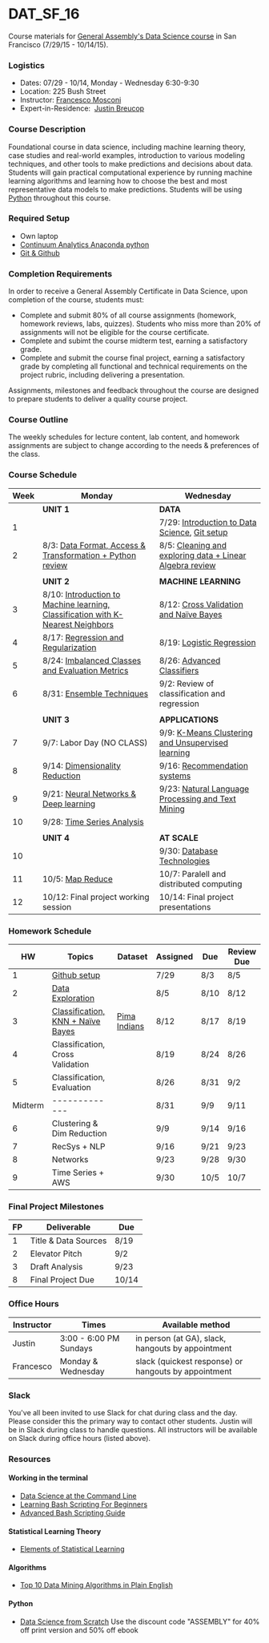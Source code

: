 # DAT_SF_16

Course materials for [General Assembly's Data Science course](https://generalassemb.ly/education/data-science/san-francisco) in San Francisco (7/29/15 - 10/14/15).

### Logistics

- Dates: 07/29 - 10/14, Monday - Wednesday 6:30-9:30
- Location: 225 Bush Street
- Instructor: [Francesco Mosconi](https://www.linkedin.com/in/framosconis)
- Expert-in-Residence:  [Justin Breucop](https://www.linkedin.com/in/jbreucop)



### Course Description
Foundational course in data science, including machine learning theory, case studies and real-world examples, introduction to various modeling techniques, and other tools to make predictions and decisions about data. Students will gain practical computational experience by running machine learning algorithms and learning how to choose the best and most representative data models to make predictions. Students will be using [Python](https://www.python.org/) throughout this course.

### Required Setup
- Own laptop
- [Continuum Analytics Anaconda python](http://continuum.io/downloads)
- [Git & Github](https://github.com/)

### Completion Requirements
In order to receive a General Assembly Certificate in Data Science, upon completion of the course, students must:

- Complete and submit 80% of all course assignments (homework, homework reviews, labs, quizzes). Students who miss more than 20% of assignments will not be eligible for the course certificate.
- Complete and subimt the course midterm test, earning a satisfactory grade.
- Complete and submit the course final project, earning a satisfactory grade by completing all functional and technical requirements on the project rubric, including delivering a presentation.

Assignments, milestones and feedback throughout the course are designed to prepare students to deliver a quality course project.

### Course Outline
The weekly schedules for lecture content, lab content, and homework assignments are subject to change according to the needs & preferences of the class.

### Course Schedule

Week | Monday                                              | Wednesday
---  | ---                                                 | ---
     | **UNIT 1**                                          | **DATA**
 1   |                                                     | 7/29: [Introduction to Data Science](lectures/lec01.pdf), [Git setup](lectures/lec01_git_setup.pdf)
 2   | 8/3:  [Data Format, Access & Transformation + Python review](lectures/lec02.pdf)     | 8/5: [Cleaning and exploring data + Linear Algebra review](lectures/lec03.pdf) 
     |                                                     |
     | **UNIT 2**                                          | **MACHINE LEARNING**
 3   | 8/10: [Introduction to Machine learning, Classification with K-Nearest Neighbors](lectures/lec04.pdf) | 8/12: [Cross Validation and Naïve Bayes](lectures/lec05.pdf)
 4   | 8/17: [Regression and Regularization](lectures/lec06.pdf) | 8/19: [Logistic Regression](lectures/lec07.pdf)
 5   | 8/24: [Imbalanced Classes and Evaluation Metrics](lectures/lec08.pdf)     | 8/26: [Advanced Classifiers](lectures/lec09.pdf)
 6   | 8/31: [Ensemble Techniques](lectures/lec10.pdf)                           | 9/2: Review of classification and regression
     |                                                     |
     | **UNIT 3**                                          | **APPLICATIONS**
 7   | 9/7:  Labor Day (NO CLASS)                          | 9/9: [K-Means Clustering and Unsupervised learning](lectures/lec12.pdf)
 8   | 9/14: [Dimensionality Reduction](lectures/lec13.pdf) | 9/16: [Recommendation systems](lectures/lec14.pdf)
 9   | 9/21: [Neural Networks & Deep learning](lectures/lec15.pdf) | 9/23: [Natural Language Processing and Text Mining](lectures/lec16.pdf)
 10  | 9/28: [Time Series Analysis](lectures/lec17.pdf)    |
     |                                                     |
     | **UNIT 4**                                          | **AT SCALE**
 10  |                                                     | 9/30: [Database Technologies](lectures/lec18.pdf)
 11  | 10/5: [Map Reduce](lectures/lec19.pdf)              | 10/7: Paralell and distributed computing
 12  | 10/12: Final project working session | 10/14: Final project presentations


### Homework Schedule

HW       | Topics                           | Dataset | Assigned | Due   | Review Due
---      | ---                              | ---     | ---      | ---   | ---
1        | [Github setup](homework/HW1_assignment.pdf)                    |         | 7/29     |  8/3  |  8/5
2        | [Data Exploration](homework/HW2_assignment.pdf)                  |         | 8/5      |  8/10 |  8/12
3        | [Classification, KNN + Naïve Bayes](homework/HW3_assignment.pdf)                                     | [Pima Indians](https://archive.ics.uci.edu/ml/datasets/Pima+Indians+Diabetes) | 8/12     |  8/17 |  8/19
4        | Classification, Cross Validation |         | 8/19     |  8/24 |  8/26
5        | Classification, Evaluation       |         | 8/26     |  8/31 |  9/2
Midterm  | -------------                    |         | 8/31     |  9/9  |  9/11
6        | Clustering & Dim Reduction       |         | 9/9      |  9/14 |  9/16
7        | RecSys + NLP                     |         | 9/16     |  9/21 |  9/23
8        | Networks                         |         | 9/23     |  9/28 |  9/30
9        | Time Series  + AWS               |         | 9/30     | 10/5  | 10/7

### Final Project Milestones

FP       | Deliverable            | Due  
---      | ---                    | ---  
1        | Title & Data Sources   | 8/19 
2        | Elevator Pitch         | 9/2
3        | Draft Analysis         | 9/23
8        | Final Project Due      | 10/14

### Office Hours

Instructor  | Times                  | Available method
---         | ---                    | ---
Justin      | 3:00 - 6:00 PM Sundays | in person (at GA), slack, hangouts by appointment
Francesco   | Monday & Wednesday     | slack (quickest response) or hangouts by appointment

### Slack

You've all been invited to use Slack for chat during class and the day. Please consider this the primary way to contact other students. Justin will be in Slack during class to handle questions. All instructors will be available on Slack during office hours (listed above).

### Resources

#### Working in the terminal
- [Data Science at the Command Line](http://shop.oreilly.com/product/0636920032823.do)
- [Learning Bash Scripting For Beginners](http://www.cyberciti.biz/open-source/learning-bash-scripting-for-beginners/)
- [Advanced Bash Scripting Guide](http://www.tldp.org/LDP/abs/html/)

#### Statistical Learning Theory
- [Elements of Statistical Learning](http://statweb.stanford.edu/~tibs/ElemStatLearn/)

#### Algorithms
- [Top 10 Data Mining Algorithms in Plain English](http://rayli.net/blog/data/top-10-data-mining-algorithms-in-plain-english/)

#### Python
- [Data Science from Scratch](http://shop.oreilly.com/product/0636920033400.do) Use the discount code "ASSEMBLY" for 40% off print version and 50% off ebook
